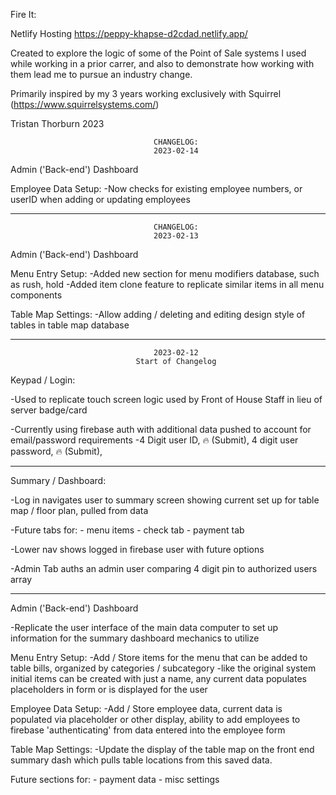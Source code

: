 Fire It:

Netlify Hosting             https://peppy-khapse-d2cdad.netlify.app/

Created to explore the logic of some of the Point of Sale systems I used while working in a prior carrer, and also to demonstrate how working with them lead me to pursue an industry change.

Primarily inspired by my 3 years working exclusively with Squirrel (https://www.squirrelsystems.com/)

Tristan Thorburn 2023


                                    CHANGELOG:
                                    2023-02-14
Admin ('Back-end') Dashboard

Employee Data Setup:
    -Now checks for existing employee numbers, or userID when adding or updating employees

**********************************************************************************************************
                                    CHANGELOG:
                                    2023-02-13
Admin ('Back-end') Dashboard

Menu Entry Setup:
    -Added new section for menu modifiers database, such as rush, hold
    -Added item clone feature to replicate similar items in all menu components
    
Table Map Settings:
    -Allow adding / deleting and editing design style of tables in table map database

**********************************************************************************************************
                                    2023-02-12
                                Start of Changelog
Keypad / Login:

-Used to replicate touch screen logic used by Front of House Staff in lieu of server badge/card

-Currently using firebase auth with additional data pushed to account for email/password requirements
    -4 Digit user ID, 🔥 (Submit), 4 digit user password, 🔥 (Submit),

-------------------------------------------------------------------------------------------------------
Summary / Dashboard:

-Log in navigates user to summary screen showing current set up for table map / floor plan, pulled from data

-Future tabs for:
    - menu items
    - check tab
    - payment tab

-Lower nav shows logged in firebase user with future options

-Admin Tab auths an admin user comparing 4 digit pin to authorized users array

-------------------------------------------------------------------------------------------------------
Admin ('Back-end') Dashboard

-Replicate the user interface of the main data computer to set up information for the summary dashboard mechanics to utilize

Menu Entry Setup:
    -Add / Store items for the menu that can be added to table bills, organized by categories / subcategory
    -like the original system initial items can be created with just a name, any current data populates placeholders in form or is displayed for the user

Employee Data Setup:
    -Add / Store employee data, current data is populated via placeholder or other display, ability to add employees to firebase 'authenticating' from data entered into the employee form

Table Map Settings:
    -Update the display of the table map on the front end summary dash which pulls table locations from this saved data.

Future sections for:
    - payment data
    - misc settings


